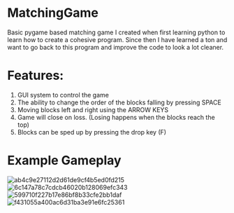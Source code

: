 # MatchingGame
Basic pygame based matching game I created when first learning python to learn how to create a cohesive program. Since then I have learned a ton and want to go back to this program and improve the code to look a lot cleaner.

# Features:
  1. GUI system to control the game
  2. The ability to change the order of the blocks falling by pressing SPACE
  3. Moving blocks left and right using the ARROW KEYS
  4. Game will close on loss. (Losing happens when the blocks reach the top)
  5. Blocks can be sped up by pressing the drop key (F)

# Example Gameplay
![ab4c9e27112d2d61de9cf4b5ed0fd215](https://user-images.githubusercontent.com/90666201/167357817-1e49d8ee-6293-411b-9b32-5dfc16141446.png)
![6c147a78c7cdcb46020b128069efc343](https://user-images.githubusercontent.com/90666201/167357824-2a2f4363-f6a9-4094-b42b-eac00217845e.png)
![599710f227b17e86bf8b33cfe2bb1daf](https://user-images.githubusercontent.com/90666201/167357830-ab58af69-75c0-4a2c-bb72-426b57687b8e.png)
![f431055a400ac6d31ba3e91e6fc25361](https://user-images.githubusercontent.com/90666201/167357836-e13271bc-29ea-4cfc-9f6d-bdd8ef5ef237.png)


